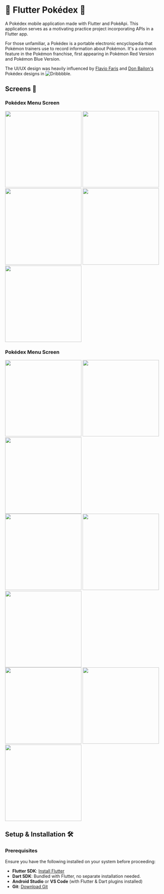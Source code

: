 # 🔷 Flutter Pokédex 🔴
 A Pokédex mobile application made with Flutter and PokéApi. This application serves as a motivating practice project incorporating APIs in a Flutter app.

 For those unfamiliar, a Pokédex is a portable electronic encyclopedia that Pokémon trainers use to record information about Pokémon. It's a common feature in the Pokémon franchise, first appearing in Pokémon Red Version and Pokémon Blue Version.

 The UI/UX design was heavily influenced by [Flavio Faris](https://dribbble.com/shots/11114913-Pok-dex-App) and [Don Bailon's](https://dribbble.com/shots/2917684-www-pokeweak-com) Pokédex designs in ![Dribbbble.](https://dribbble.com/)

## Screens 📱

### Pokédex Menu Screen
<img height="250" src="https://github.com/user-attachments/assets/f8b4e35e-b621-4b05-963c-a253226584ce">
<img height="250" src="https://github.com/user-attachments/assets/6a1fc4b1-9c80-4e22-a938-e6810599c942">
<img height="250" src="https://github.com/user-attachments/assets/315968e3-6e84-44d4-8e05-e3a4290c1491">
<img height="250" src="https://github.com/user-attachments/assets/58e14082-abf6-4400-9dde-9f4af33b3fd3">
<img height="250" src="https://github.com/user-attachments/assets/11a6bfb3-40ba-4cf6-9e92-cd35e312a5b7">
<br>

### Pokédex Menu Screen
<img height="250" src="https://github.com/user-attachments/assets/c5087685-a1d7-41a2-b0ea-07e9220cc527">
<img height="250" src="https://github.com/user-attachments/assets/9fe5d38e-26ee-4af7-94f8-500c0aeccfcc">
<img height="250" src="https://github.com/user-attachments/assets/e7f17233-5a03-4e2a-9b7f-80734a0b39a1">
<br>
<img height="250" src="https://github.com/user-attachments/assets/ade8bb5f-fbbe-4c10-94fb-ad627e77ebaa"">
<img height="250" src="https://github.com/user-attachments/assets/ef5be074-08f0-4412-ac7a-ee18efd7d14a">
<img height="250" src="https://github.com/user-attachments/assets/f5ec8d05-56a0-4315-adfb-e5590043471d">
<br>
<img height="250" src="https://github.com/user-attachments/assets/e6838737-fb39-4228-b71b-575e87feaa12">
<img height="250" src="https://github.com/user-attachments/assets/0d9aa36c-2f09-4a5e-8b9a-3b993c22d92d">
<img height="250" src="https://github.com/user-attachments/assets/50e8d98a-bebe-4f5b-87ed-9bff2dc3f3d5">
<br>

## Setup & Installation 🛠️

### Prerequisites
Ensure you have the following installed on your system before proceeding:
- **Flutter SDK**: [Install Flutter](https://docs.flutter.dev/get-started/install)
- **Dart SDK**: Bundled with Flutter, no separate installation needed.
- **Android Studio** or **VS Code** (with Flutter & Dart plugins installed)
- **Git**: [Download Git](https://git-scm.com/downloads)
